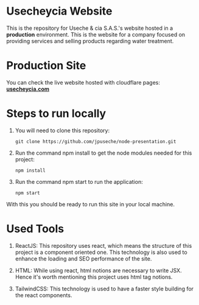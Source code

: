 ﻿# Usecheycia Website

This is the repository for Useche & cia S.A.S.'s website hosted in a **production** environment. This is the website for a company focused on providing services and selling products regarding water treatment.

# Production Site

You can check the live website hosted with cloudflare pages: **[usecheycia.com](usecheycia.com)**

# Steps to run locally

1. You will need to clone this repository:
    ```
    git clone https://github.com/jpuseche/node-presentation.git
    ```
2. Run the command npm install to get the node modules needed for this project:
    ```
    npm install
    ```
3. Run the command npm start to run the application:
    ```
    npm start
    ```

With this you should be ready to run this site in your local machine.

# Used Tools

1. ReactJS: This repository uses react, which means the structure of this project is a component oriented one. This technology is also used to enhance the loading and SEO performance of the site.

2. HTML: While using react, html notions are necessary to write JSX. Hence it's worth mentioning this project uses html tag notions.

3. TailwindCSS: This technology is used to have a faster style building for the react components.


